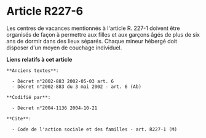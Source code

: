 # Article R227-6

Les centres de vacances mentionnés à l'article R. 227-1 doivent être organisés de façon à permettre aux filles et aux garçons
âgés de plus de six ans de dormir dans des lieux séparés. Chaque mineur hébergé doit disposer d'un moyen de couchage
individuel.

**Liens relatifs à cet article**

	**Anciens textes**:

	  - Décret n°2002-883 2002-05-03 art. 6
	  - Décret n°2002-883 du 3 mai 2002 - art. 6 (Ab)

	**Codifié par**:

	  - Décret n°2004-1136 2004-10-21

	**Cite**:

	  - Code de l'action sociale et des familles - art. R227-1 (M)
